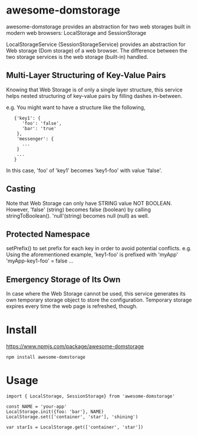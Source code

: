 # awesome-domstorage

awesome-domstorage provides an abstraction for two web storages built in modern web browsers:
LocalStorage and SessionStorage

LocalStorageService (SessionStorageService) provides an abstraction for Web storage (Dom storage) of a web browser.
The difference between the two storage services is the web storage (built-in) handled.


## Multi-Layer Structuring of Key-Value Pairs
Knowing that Web Storage is of only a single layer structure, this service
helps nested structuring of key-value pairs by filling dashes in-between.

e.g. You might want to have a structure like the following,
```
   {'key1': {
      'foo': 'false',
      'bar': 'true'
    },
    'messenger': {
      ...
    }
    ...
   }
```

In this case, 'foo' of 'key1' becomes 'key1-foo' with value 'false'.

## Casting
Note that Web Storage can only have STRING value NOT BOOLEAN. However,
'false' (string) becomes false (boolean) by calling stringToBoolean().
'null'(string) becomes null (null) as well.

## Protected Namespace
setPrefix() to set prefix for each key in order to avoid potential conflicts.
e.g. Using the aforementioned example, 'key1-foo' is prefixed with 'myApp'
    'myApp-key1-foo' = false
    ...

## Emergency Storage of Its Own
In case where the Web Storage cannot be used, this service generates
its own temporary storage object to store the configuration. Temporary storage
expires every time the web page is refreshed, though.

# Install
https://www.npmjs.com/package/awesome-domstorage
```
npm install awesome-domstorage
```

# Usage
```
import { LocalStorage, SessionStorage} from 'awesome-domstorage'

const NAME = 'your-app'
LocalStorage.init({foo: 'bar'}, NAME)
LocalStorage.set(['container', 'star'], 'shining')

var starIs = LocalStorage.get(['container', 'star'])
```
